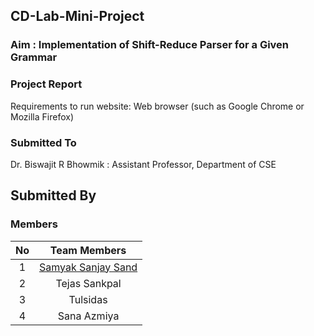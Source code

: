 ## CD-Lab-Mini-Project

### Aim : Implementation of Shift-Reduce Parser for a Given Grammar

### Project Report
Requirements to run website: Web browser (such as Google Chrome or Mozilla Firefox)

### Submitted To
Dr. Biswajit R Bhowmik : Assistant Professor, Department of CSE

## Submitted By
### Members

| No | Team Members
| :------------: | :---------------:|  
| 1 | [Samyak Sanjay Sand](https://github.com/samyaksand)  
| 2 | Tejas Sankpal
| 3 | Tulsidas
| 4 | Sana Azmiya
